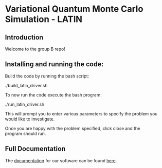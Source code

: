 Variational Quantum Monte Carlo Simulation - LATIN
===

Introduction
---

Welcome to the group B repo!

Installing and running the code:
---

Build the code by running the bash script:

./build_latin_driver.sh

To now run the code execute the bash program:

./run_latin_driver.sh

This will prompt you to enter various parameters to specify the problem you would like to investigate.

Once you are happy with the problem specified, click close and the program should run.

Full Documentation
---

The [documentation](https://steventsengxd.github.io/doxy/docs/) for our software can be found [here](https://steventsengxd.github.io/doxy/docs/).
